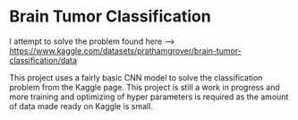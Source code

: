 # Brain Tumor Classification
I attempt to solve the problem found here --> https://www.kaggle.com/datasets/prathamgrover/brain-tumor-classification/data

This project uses a fairly basic CNN model to solve the classification problem from the Kaggle page. This project is still a work in progress and more training and optimizing of hyper parameters is required as the amount of data made ready on Kaggle is small.
